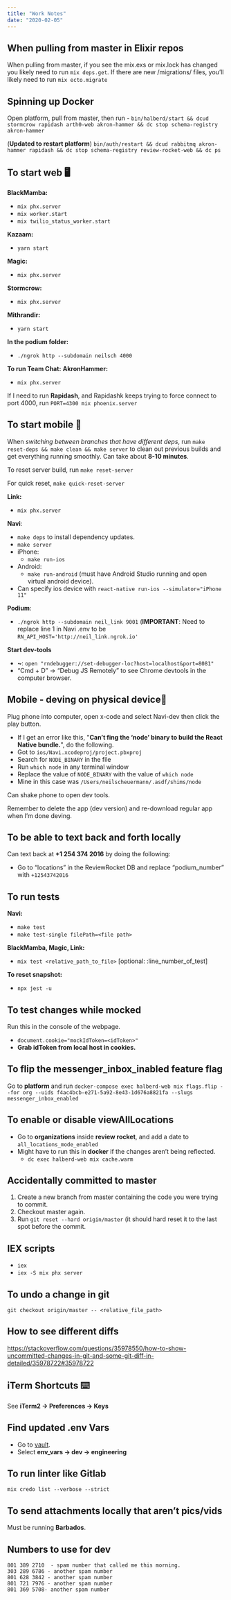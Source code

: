 ```yaml
--- 
title: "Work Notes" 
date: "2020-02-05" 
---
```



## When pulling from master in Elixir repos

When pulling from master, if you see the mix.exs or mix.lock has changed you
likely need to run `mix deps.get`. If there are new /migrations/ files, you’ll
likely need to run `mix ecto.migrate`


## Spinning up Docker

Open platform, pull from master, then run - `bin/halberd/start && dcud stormcrow
rapidash arth0-web akron-hammer && dc stop schema-registry akron-hammer`

(**Updated to restart platform**) `bin/auth/restart && dcud rabbitmq akron-hammer
rapidash && dc stop schema-registry review-rocket-web && dc ps`


## To start web 🖥

**BlackMamba:**
- `mix phx.server`
- `mix worker.start`
- `mix twilio_status_worker.start`

**Kazaam:** 
- `yarn start`

**Magic:** 
- `mix phx.server`

**Stormcrow:** 
- `mix phx.server`

**Mithrandir:** 
- `yarn start`

**In the podium folder:** 
- `./ngrok http --subdomain neilsch 4000`

**To run Team Chat:**
**AkronHammer:** 
- `mix phx.server`

If I need to run **Rapidash**, and Rapidashk keeps trying to force connect to port 4000, run `PORT=4300 mix phoenix.server`


## To start mobile 📱

When *switching between branches that have different deps*, run `make reset-deps &&
make clean && make server` to clean out previous builds and get everything
running smoothly. Can take about **8-10 minutes**.

To reset server build, run `make reset-server`

For quick reset, `make quick-reset-server`

**Link:** 
- `mix phx.server` 

**Navi**: 
- `make deps` to install dependency updates.
- `make server`  
- iPhone: 
  - `make run-ios` 
- Android:
  - `make run-android` (must have Android Studio running and open virtual android device).  
- Can specify ios device with `react-native run-ios --simulator="iPhone 11"`

**Podium**: 
- `./ngrok http --subdomain neil_link 9001` (**IMPORTANT**:
Need to replace line 1 in Navi .env to be
`RN_API_HOST='http://neil_link.ngrok.io'` 

**Start dev-tools** 
- **~**: `open "rndebugger://set-debugger-loc?host=localhost&port=8081"` 
- “Cmd + D” -> “Debug JS Remotely” to see Chrome devtools in the computer
  browser.


## Mobile - deving on physical device📱

  Plug phone into computer, open x-code and select Navi-dev then click the play button. 
  - If I get an error like this, "**Can’t fing the ‘node’ binary to build the React Native bundle.**", do the following.
  - Got to `ios/Navi.xcodeproj/project.pbxproj`
  - Search for `NODE_BINARY` in the file
  - Run `which node` in any terminal window
  - Replace the value of `NODE_BINARY` with the value of `which node`
  - Mine in this case was `/Users/neilscheuermann/.asdf/shims/node`

  Can shake phone to open dev tools.

Remember to delete the app (dev version) and re-download regular app when I’m done deving.


## To be able to text back and forth locally

Can text back at **+1 254 374 2016** by doing the following:
- Go to “locations” in the ReviewRocket DB and replace “podium_number” with `+12543742016`


## To run tests

**Navi:**
- `make test`
- `make test-single filePath=<file path>` 

**BlackMamba, Magic, Link:**
- `mix test <relative_path_to_file>` [optional: :line_number_of_test]

**To reset snapshot:** 
- `npx jest -u`


## To test changes while mocked
Run this in the console of the webpage.
- `document.cookie="mockIdToken=<idToken>"`
- **Grab idToken from local host in cookies.**


## To flip the messenger_inbox_inabled feature flag
Go to **platform** and run `docker-compose exec halberd-web mix flags.flip --for org
--uids f4ac4bcb-e271-5a92-8e43-1d676a8821fa --slugs messenger_inbox_enabled`


## To enable or disable viewAllLocations
- Go to **organizations** inside **review rocket**, and add a date to `all_locations_mode_enabled`
- Might have to run this in **docker** if the changes aren’t being reflected.
  - `dc exec halberd-web mix cache.warm`


## Accidentally committed to master
1. Create a new branch from master containing the code you were trying to commit.
2. Checkout master again.
3. Run `git reset --hard origin/master` (it should hard reset it to the last spot before the commit.


## IEX scripts
- `iex`
- `iex -S mix phx server`


## To undo a change in git
`git checkout origin/master -- <relative_file_path>`


## How to see different diffs
https://stackoverflow.com/questions/35978550/how-to-show-uncommitted-changes-in-git-and-some-git-diff-in-detailed/35978722#35978722


## iTerm Shortcuts ⌨️
See **iTerm2 -> Preferences -> Keys**


## Find updated .env Vars
- Go to [vault](https://vault.podium-dev.com/ui/vault/secrets).
- Select **env_vars -> dev -> engineering**


## To run linter like Gitlab
`mix credo list --verbose --strict`


## To send attachments locally that aren’t pics/vids
Must be running **Barbados**.


## Numbers to use for dev
    801 389 2710  - spam number that called me this morning.
    303 289 6786 - another spam number
    801 628 3842 - another spam number
    801 721 7976 - another spam number
    801 369 5708- another spam number

